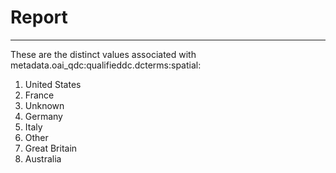 # Report
---
These are the distinct values associated with metadata.oai_qdc:qualifieddc.dcterms:spatial:

1. United States
2. France
3. Unknown
4. Germany
5. Italy
6. Other
7. Great Britain
8. Australia
